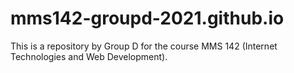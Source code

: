 # mms142-groupd-2021.github.io
This is a repository by Group D for the course MMS 142 (Internet Technologies and Web Development).
